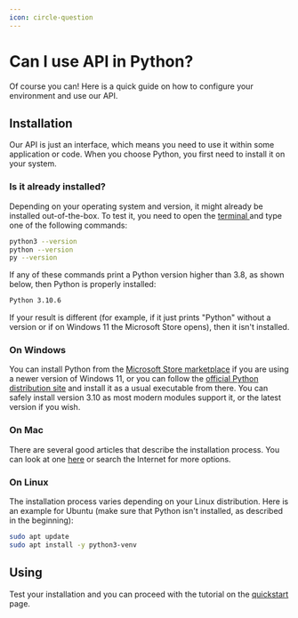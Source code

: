 ```yaml
---
icon: circle-question
---
```


# Can I use API in Python?

Of course you can! Here is a quick guide on how to configure your environment and use our API.

## Installation

Our API is just an interface, which means you need to use it within some application or code. When you choose Python, you first need to install it on your system.

### Is it already installed?

Depending on your operating system and version, it might already be installed out-of-the-box. To test it, you need to open the [terminal ](../glossary/concepts.md#terminal)and type one of the following commands:

```bash
python3 --version
python --version
py --version
```

If any of these commands print a Python version higher than 3.8, as shown below, then Python is properly installed:

```bash
Python 3.10.6
```

If your result is different (for example, if it just prints "Python" without a version or if on Windows 11 the Microsoft Store opens), then it isn't installed.

### On Windows

You can install Python from the [Microsoft Store marketplace](https://apps.microsoft.com/detail/9pjpw5ldxlz5?hl=en-US\&gl=US) if you are using a newer version of Windows 11, or you can follow the [official Python distribution site](https://www.python.org/downloads/) and install it as a usual executable from there. You can safely install version 3.10 as most modern modules support it, or the latest version if you wish.

### On Mac

There are several good articles that describe the installation process. You can look at one [here](https://docs.python-guide.org/starting/install3/osx/) or search the Internet for more options.

### On Linux

The installation process varies depending on your Linux distribution. Here is an example for Ubuntu (make sure that Python isn't installed, as described in the beginning):

```bash
sudo apt update
sudo apt install -y python3-venv
```

## Using

Test your installation and you can proceed with the tutorial on the [quickstart](broken-reference) page.
